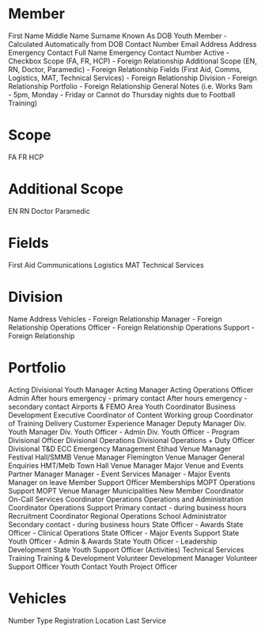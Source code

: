 # Member
First Name
Middle Name
Surname
Known As
DOB
Youth Member - Calculated Automatically from DOB
Contact Number
Email Address
Address
Emergency Contact Full Name
Emergency Contact Number
Active - Checkbox
Scope (FA, FR, HCP) - Foreign Relationship
Additional Scope (EN, RN, Doctor, Paramedic) - Foreign Relationship
Fields (First Aid, Comms, Logistics, MAT, Technical Services) - Foreign Relationship
Division - Foreign Relationship
Portfolio - Foreign Relationship
General Notes (i.e. Works 9am - 5pm, Monday - Friday or Cannot do Thursday nights due to Football Training)

# Scope
FA
FR
HCP

# Additional Scope
EN
RN
Doctor
Paramedic

# Fields
First Aid
Communications
Logistics
MAT
Technical Services

# Division
Name
Address
Vehicles - Foreign Relationship
Manager - Foreign Relationship
Operations Officer - Foreign Relationship
Operations Support - Foreign Relationship

# Portfolio
Acting Divisional Youth Manager
Acting Manager
Acting Operations Officer
Admin
After hours emergency - primary contact
After hours emergency - secondary contact
Airports & FEMO
Area Youth Coordinator
Business Development Executive
Coordinator of Content Working group
Coordinator of Training Delivery
Customer Experience Manager
Deputy Manager
Div. Youth Manager
Div. Youth Officer - Admin
Div. Youth Officer - Program
Divisional Officer
Divisional Operations
Divisional Operations + Duty Officer
Divisional T&D
ECC
Emergency Management
Etihad Venue Manager
Festival Hall/SMMB Venue Manager
Flemington Venue Manager
General Enquiries
HMT/Melb Town Hall Venue Manager
Major Venue and Events Partner
Manager
Manager - Event Services
Manager - Major Events
Manager on leave
Member Support Officer
Memberships
MOPT Operations Support
MOPT Venue Manager
Municipalities
New Member Coordinator
On-Call Services Coordinator
Operations
Operations and Administration Coordinator
Operations Support
Primary contact - during business hours
Recruitment Coordinator
Regional Operations
School Administrator
Secondary contact - during business hours
State Officer - Awards
State Officer - Clinical Operations
State Officer - Major Events Support
State Youth Officer - Admin & Awards
State Youth Oficer - Leadership Development
State Youth Support Officer (Activities)
Technical Services
Training
Training & Development
Volunteer Development Manager
Volunteer Support Officer
Youth Contact
Youth Project Officer

# Vehicles
Number
Type
Registration
Location
Last Service
